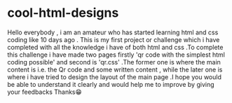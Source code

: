 # cool-html-designs
Hello everybody , i am an amateur who has started learning html and css coding like 10 days ago . 
This is my first project or challenge which i have completed with all the knowledge i have of both html and css
.To complete this challenge i have made two pages firstly 'qr code with the simplest html coding possible' and second is 'qr.css' 
.The former one is where the main content is i.e. the Qr code and some written content , while the later one is where i have tried 
to design the layout of the main page
.I hope you would be able to understand it clearly and would help me to improve by giving  your feedbacks
Thanks😁
